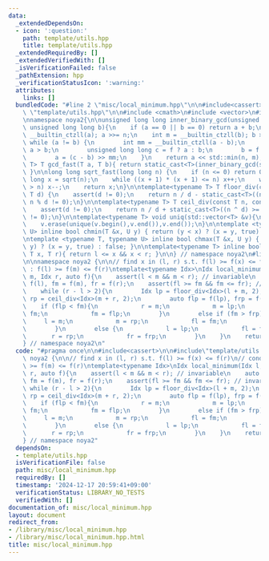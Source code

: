 ```yaml
---
data:
  _extendedDependsOn:
  - icon: ':question:'
    path: template/utils.hpp
    title: template/utils.hpp
  _extendedRequiredBy: []
  _extendedVerifiedWith: []
  _isVerificationFailed: false
  _pathExtension: hpp
  _verificationStatusIcon: ':warning:'
  attributes:
    links: []
  bundledCode: "#line 2 \"misc/local_minimum.hpp\"\n\n#include<cassert>\n\n#line 2\
    \ \"template/utils.hpp\"\n\n#include <cmath>\n#include <vector>\n#include <algorithm>\n\
    \nnamespace noya2{\n\nunsigned long long inner_binary_gcd(unsigned long long a,\
    \ unsigned long long b){\n    if (a == 0 || b == 0) return a + b;\n    int n =\
    \ __builtin_ctzll(a); a >>= n;\n    int m = __builtin_ctzll(b); b >>= m;\n   \
    \ while (a != b) {\n        int mm = __builtin_ctzll(a - b);\n        bool f =\
    \ a > b;\n        unsigned long long c = f ? a : b;\n        b = f ? b : a;\n\
    \        a = (c - b) >> mm;\n    }\n    return a << std::min(n, m);\n}\n\ntemplate<typename\
    \ T> T gcd_fast(T a, T b){ return static_cast<T>(inner_binary_gcd(std::abs(a),std::abs(b)));\
    \ }\n\nlong long sqrt_fast(long long n) {\n    if (n <= 0) return 0;\n    long\
    \ long x = sqrt(n);\n    while ((x + 1) * (x + 1) <= n) x++;\n    while (x * x\
    \ > n) x--;\n    return x;\n}\n\ntemplate<typename T> T floor_div(const T n, const\
    \ T d) {\n    assert(d != 0);\n    return n / d - static_cast<T>((n ^ d) < 0 &&\
    \ n % d != 0);\n}\n\ntemplate<typename T> T ceil_div(const T n, const T d) {\n\
    \    assert(d != 0);\n    return n / d + static_cast<T>((n ^ d) >= 0 && n % d\
    \ != 0);\n}\n\ntemplate<typename T> void uniq(std::vector<T> &v){\n    std::sort(v.begin(),v.end());\n\
    \    v.erase(unique(v.begin(),v.end()),v.end());\n}\n\ntemplate <typename T, typename\
    \ U> inline bool chmin(T &x, U y) { return (y < x) ? (x = y, true) : false; }\n\
    \ntemplate <typename T, typename U> inline bool chmax(T &x, U y) { return (x <\
    \ y) ? (x = y, true) : false; }\n\ntemplate<typename T> inline bool range(T l,\
    \ T x, T r){ return l <= x && x < r; }\n\n} // namespace noya2\n#line 6 \"misc/local_minimum.hpp\"\
    \n\nnamespace noya2 {\n\n// find x in (l, r) s.t. f(l) >= f(x) <= f(r)\n// condition\
    \ : f(l) >= f(m) <= f(r)\ntemplate<typename Idx>\nIdx local_minimum(Idx l, Idx\
    \ m, Idx r, auto f){\n    assert(l < m && m < r); // invariable\n    auto fl =\
    \ f(l), fm = f(m), fr = f(r);\n    assert(fl >= fm && fm <= fr); // invariable\n\
    \    while (r - l > 2){\n        Idx lp = floor_div<Idx>(l + m, 2);\n        Idx\
    \ rp = ceil_div<Idx>(m + r, 2);\n        auto flp = f(lp), frp = f(rp);\n    \
    \    if (flp < fm){\n            r = m;\n            m = lp;\n            fr =\
    \ fm;\n            fm = flp;\n        }\n        else if (fm > frp){\n       \
    \     l = m;\n            m = rp;\n            fl = fm;\n            fm = frp;\n\
    \        }\n        else {\n            l = lp;\n            fl = flp;\n     \
    \       r = rp;\n            fr = frp;\n        }\n    }\n    return m;\n}\n\n\
    } // namespace noya2\n"
  code: "#pragma once\n\n#include<cassert>\n\n#include\"template/utils.hpp\"\n\nnamespace\
    \ noya2 {\n\n// find x in (l, r) s.t. f(l) >= f(x) <= f(r)\n// condition : f(l)\
    \ >= f(m) <= f(r)\ntemplate<typename Idx>\nIdx local_minimum(Idx l, Idx m, Idx\
    \ r, auto f){\n    assert(l < m && m < r); // invariable\n    auto fl = f(l),\
    \ fm = f(m), fr = f(r);\n    assert(fl >= fm && fm <= fr); // invariable\n   \
    \ while (r - l > 2){\n        Idx lp = floor_div<Idx>(l + m, 2);\n        Idx\
    \ rp = ceil_div<Idx>(m + r, 2);\n        auto flp = f(lp), frp = f(rp);\n    \
    \    if (flp < fm){\n            r = m;\n            m = lp;\n            fr =\
    \ fm;\n            fm = flp;\n        }\n        else if (fm > frp){\n       \
    \     l = m;\n            m = rp;\n            fl = fm;\n            fm = frp;\n\
    \        }\n        else {\n            l = lp;\n            fl = flp;\n     \
    \       r = rp;\n            fr = frp;\n        }\n    }\n    return m;\n}\n\n\
    } // namespace noya2"
  dependsOn:
  - template/utils.hpp
  isVerificationFile: false
  path: misc/local_minimum.hpp
  requiredBy: []
  timestamp: '2024-12-17 20:59:41+09:00'
  verificationStatus: LIBRARY_NO_TESTS
  verifiedWith: []
documentation_of: misc/local_minimum.hpp
layout: document
redirect_from:
- /library/misc/local_minimum.hpp
- /library/misc/local_minimum.hpp.html
title: misc/local_minimum.hpp
---
```

